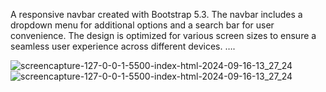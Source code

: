 A responsive navbar created with Bootstrap 5.3. The navbar 
includes a dropdown menu for additional options and a search bar for user 
convenience. The design is optimized for various screen sizes to ensure a seamless 
user experience across different devices. …. 

![screencapture-127-0-0-1-5500-index-html-2024-09-16-13_27_24](https://github.com/user-attachments/assets/c582c54d-6210-4650-b687-6b12555751e3)
![screencapture-127-0-0-1-5500-index-html-2024-09-16-13_27_24](https://github.com/user-attachments/assets/7e993349-32fc-40bd-b379-d8c4a08116c7)
